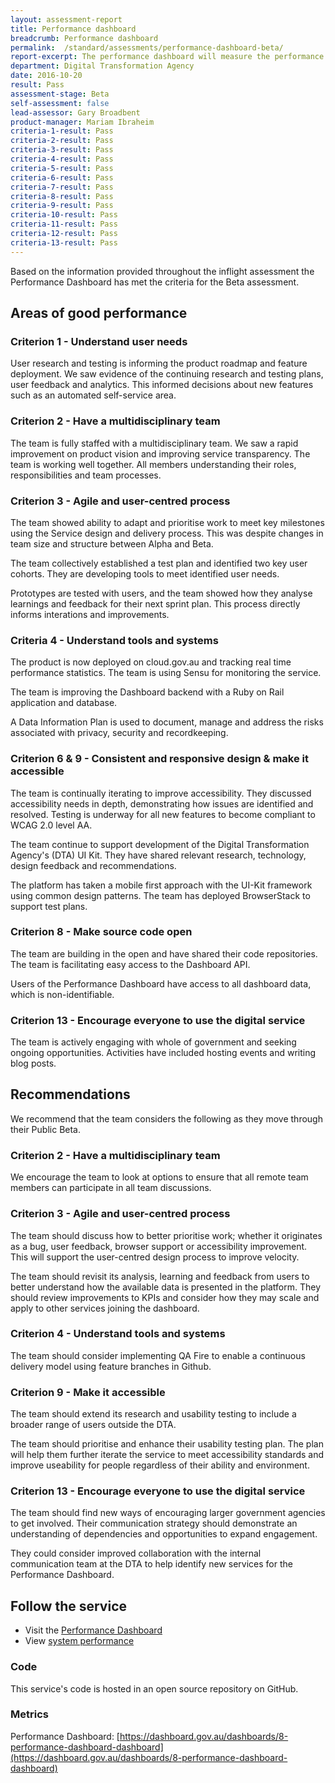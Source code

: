 ```yaml
---
layout: assessment-report
title: Performance dashboard				
breadcrumb: Performance dashboard		
permalink:	/standard/assessments/performance-dashboard-beta/
report-excerpt: The performance dashboard will measure the performance of government services against the key performance indicators (KPIs) defined in the Digital Service Standard and other service related metrics and report them publicly.
department: Digital Transformation Agency			
date: 2016-10-20
result: Pass
assessment-stage: Beta
self-assessment: false
lead-assessor: Gary Broadbent
product-manager: Mariam Ibraheim
criteria-1-result: Pass
criteria-2-result: Pass
criteria-3-result: Pass
criteria-4-result: Pass
criteria-5-result: Pass
criteria-6-result: Pass
criteria-7-result: Pass
criteria-8-result: Pass
criteria-9-result: Pass
criteria-10-result: Pass
criteria-11-result: Pass
criteria-12-result: Pass
criteria-13-result: Pass
---
```

Based on the information provided throughout the inflight assessment the Performance Dashboard has met the criteria for the Beta assessment. 

## Areas of good performance

### Criterion 1 - Understand user needs

User research and testing is informing the product roadmap and feature deployment. We saw evidence of the continuing research and testing plans, user feedback and analytics. This informed decisions about new features such as an automated self-service area.

### Criterion 2 - Have a multidisciplinary team

The team is fully staffed with a multidisciplinary team. We saw a rapid improvement on product vision and improving service transparency. The team is working well together. All members understanding their roles, responsibilities and team processes. 

### Criterion 3 - Agile and user-centred process

The team showed ability to adapt and prioritise work to meet key milestones using the Service design and delivery process. This was despite changes in team size and structure between Alpha and Beta.

The team collectively established a test plan and identified two key user cohorts. They are developing tools to meet identified user needs.

Prototypes are tested with users, and the team showed how they analyse learnings and feedback for their next sprint plan. This process directly informs interations and improvements.

### Criteria 4 - Understand tools and systems

The product is now deployed on cloud.gov.au and tracking real time performance statistics. The team is using Sensu for monitoring the service.

The team is improving the Dashboard backend with a Ruby on Rail application and database.

A Data Information Plan is used to document, manage and address the risks associated with privacy, security and recordkeeping.

### Criterion 6 & 9 - Consistent and responsive design & make it accessible

The team is continually iterating to improve accessibility. They discussed accessibility needs in depth, demonstrating how issues are identified and resolved. Testing is underway for all new features to become compliant to WCAG 2.0 level AA.

The team continue to support development of the Digital Transformation Agency's (DTA) UI Kit. They have shared relevant research, technology, design feedback and recommendations.

The platform has taken a mobile first approach with the UI-Kit framework using common design patterns. The team has deployed BrowserStack to support test plans.

### Criterion 8 - Make source code open

The team are building in the open and have shared their code repositories. The team is facilitating easy access to the Dashboard API. 

Users of the Performance Dashboard have access to all dashboard data, which is non-identifiable.

### Criterion 13 - Encourage everyone to use the digital service

The team is actively engaging with whole of government and seeking ongoing opportunities. Activities have included hosting events and writing blog posts.

## Recommendations

We recommend that the team considers the following as they move through their Public Beta.

### Criterion 2 - Have a multidisciplinary team

We encourage the team to look at options to ensure that all remote team members can participate in all team discussions.

### Criterion 3 - Agile and user-centred process

The team should discuss how to better prioritise work; whether it originates as a bug, user feedback, browser support or accessibility improvement. This will support the user-centred design process to improve velocity.

The team should revisit its analysis, learning and feedback from users to better understand how the available data is presented in the platform. They should review improvements to KPIs and consider how they may scale and apply to other services joining the dashboard.

### Criterion 4 - Understand tools and systems

The team should consider implementing QA Fire to enable a continuous delivery model using feature branches in Github.

### Criterion 9 - Make it accessible

The team should extend its research and usability testing to include a broader range of users outside the DTA.

The team should prioritise and enhance their usability testing plan. The plan will help them further iterate the service to meet accessibility standards and improve useability for people regardless of their ability and environment.

### Criterion 13 - Encourage everyone to use the digital service

The team should find new ways of encouraging larger government agencies to get involved. Their communication strategy should demonstrate an understanding of dependencies and opportunities to expand engagement. 

They could consider improved collaboration with the internal communication team at the DTA to help identify new services for the Performance Dashboard.

## Follow the service

- Visit the [Performance Dashboard](https://dashboard.gov.au/)
- View [system performance](http://status.cloud.gov.au/)

### Code

This service's code is hosted in an open source repository on GitHub.

### Metrics

Performance Dashboard:
[https://dashboard.gov.au/dashboards/8-performance-dashboard-dashboard](https://dashboard.gov.au/dashboards/8-performance-dashboard-dashboard)

